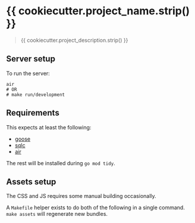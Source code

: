 # {{ cookiecutter.project_name.strip() }}

> {{ cookiecutter.project_description.strip() }}

## Server setup

To run the server:

```shell
air
# OR
# make run/development
```

## Requirements

This expects at least the following:

- [goose](https://github.com/pressly/goose)
- [sqlc](https://sqlc.dev)
- [air](https://github.com/cosmtrek/air)

The rest will be installed during `go mod tidy`.

## Assets setup

The CSS and JS requires some manual building occasionally.

A `Makefile` helper exists to do both of the following in a single command.
`make assets` will regenerate new bundles.
